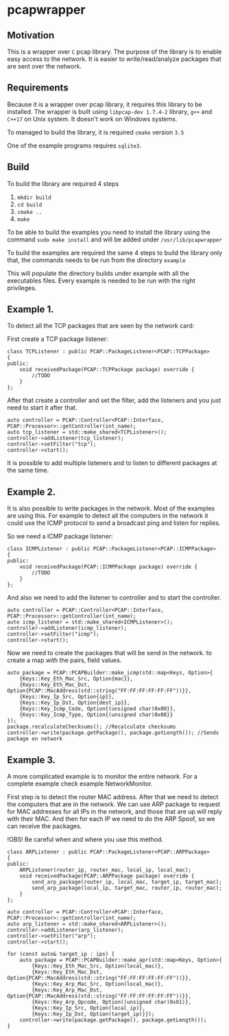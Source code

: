 # pcapwrapper

## Motivation

This is a wrapper over `C` pcap library. The purpose of the library is to enable easy access to the network. It is easier to write/read/analyze packages that are sent over the network.

## Requirements

Because it is a wrapper over pcap library, it requires this library to be installed. The wrapper is built using `libpcap-dev 1.7.4-2` library, `g++` and `C++17` on Unix system. It doesn't work on Windows systems.

To managed to build the library, it is required `cmake` version `3.5`

One of the example programs requires `sqlite3`.

## Build

To build the library are required 4 steps
1. `mkdir build`
2. `cd build`
2. `cmake ..`
3. `make`

To be able to build the examples you need to install the library using the command `sudo make install` and will be added under `/usr/lib/pcapwrapper`

To build the examples are required the same 4 steps to build the library only that, the commands needs to be run from the directory `example`

This will populate the directory builds under example with all the executables files. Every example is needed to be run with the right privileges.

## Example 1.

To detect all the TCP packages that are seen by the network card:

First create a TCP package listener:
```
class TCPListener : public PCAP::PackageListener<PCAP::TCPPackage>
{
public:
    void receivedPackage(PCAP::TCPPackage package) override {
        //TODO
    }
};
```

After that create a controller and set the filter, add the listeners and you just need to start it after that.
```
auto controller = PCAP::Controller<PCAP::Interface, PCAP::Processor>::getController(int_name);
auto tcp_listener = std::make_shared<TCPListener>();
controller->addListener(tcp_listener);
controller->setFilter("tcp");
controller->start();
```

It is possible to add multiple listeners and to listen to different packages at the same time.

## Example 2.

It is also possible to write packages in the network. Most of the examples are using this. For example to detect all the computers in the network it could use the ICMP protocol to send a broadcast ping and listen for replies.

So we need a ICMP package listener:
```
class ICMPListener : public PCAP::PackageListener<PCAP::ICMPPackage>
{
public:
    void receivedPackage(PCAP::ICMPPackage package) override {
        //TODO
    }
};
```

And also we need to add the listener to controller and to start the controller.
```
auto controller = PCAP::Controller<PCAP::Interface, PCAP::Processor>::getController(int_name);
auto icmp_listener = std::make_shared<ICMPListener>();
controller->addListener(icmp_listener);
controller->setFilter("icmp");
controller->start();
```

Now we need to create the packages that will be send in the network. to create a map with the pairs, field values.
```
auto package = PCAP::PCAPBuilder::make_icmp(std::map<Keys, Option>{
    {Keys::Key_Eth_Mac_Src, Option{mac}},
    {Keys::Key_Eth_Mac_Dst, Option{PCAP::MacAddress(std::string("FF:FF:FF:FF:FF:FF"))}},
    {Keys::Key_Ip_Src, Option{ip}},
    {Keys::Key_Ip_Dst, Option{dest_ip}},
    {Keys::Key_Icmp_Code, Option{(unsigned char)0x00}},
    {Keys::Key_Icmp_Type, Option{(unsigned char)0x08}}
});
package.recalculateChecksums(); //Recalculate checksums
controller->write(package.getPackage(), package.getLength()); //Sends package on network
```
## Example 3.

A more complicated example is to monitor the entire network. For a complete example check example NetworkMonitor.

First step is to detect the router MAC address. After that we need to detect the computers that are in the network. We can use ARP package to request for MAC addresses for all IPs in the network, and those that are up will reply with their MAC. And then for each IP we need to do the ARP Spoof, so we can receive the packages.

!OBS! Be careful when and where you use this method.

```
class ARPListener : public PCAP::PackageListener<PCAP::ARPPackage>
{
public:
    ARPListener(router_ip, router_mac, local_ip, local_mac);
    void receivedPackage(PCAP::ARPPackage package) override {
        send_arp_package(router_ip, local_mac, target_ip, target_mac);
        send_arp_package(local_ip, target_mac, router_ip, router_mac);
    }
};

auto controller = PCAP::Controller<PCAP::Interface, PCAP::Processor>::getController(int_name);
auto arp_listener = std::make_shared<ARPListener>();
controller->addListener(arp_listener);
controller->setFilter("arp");
controller->start();

for (const auto& target_ip : ips) {
    auto package = PCAP::PCAPBuilder::make_apr(std::map<Keys, Option>{
        {Keys::Key_Eth_Mac_Src, Option(local_mac)},
        {Keys::Key_Eth_Mac_Dst, Option{PCAP::MacAddress(std::string("FF:FF:FF:FF:FF:FF"))}},
        {Keys::Key_Arp_Mac_Src, Option(local_mac)},
        {Keys::Key_Arp_Mac_Dst, Option{PCAP::MacAddress(std::string("FF:FF:FF:FF:FF:FF"))}},
        {Keys::Key_Arp_Opcode, Option((unsigned char)0x01)},
        {Keys::Key_Ip_Src, Option(local_ip)},
        {Keys::Key_Ip_Dst, Option(target_ip)}});
    controller->write(package.getPackage(), package.getLength());
}
```

